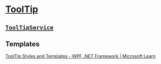 # [ToolTip](https://learn.microsoft.com/en-us/dotnet/api/system.windows.controls.tooltip)

## [`ToolTipService`](https://learn.microsoft.com/en-us/dotnet/api/system.windows.controls.tooltipservice)

## Templates
[ToolTip Styles and Templates - WPF .NET Framework | Microsoft Learn](https://learn.microsoft.com/en-us/dotnet/desktop/wpf/controls/tooltip-styles-and-templates?view=netframeworkdesktop-4.8)